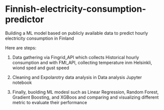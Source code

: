 # Finnish-electricity-consumption-predictor

Building a ML model based on publicly available data to predict hourly electricity consumption in Finland

Here are steps:
1. Data gathering via Fingrid_API which collects Historical hourly consumption and with FMI_API, collecting temperature inm Helsinkli, wiond sped and gust speed

2. Cleaning and Expolarotry data analysis in Data analysis Jupyter notebook

3. Finally, buolding ML modesl such as Linear Regression, Random Forest, Gradient Boosting, and XGBoos and comparing and visualizing different metric to evaluate their performance

